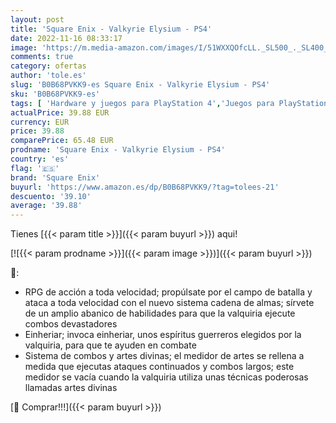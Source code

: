 ```yaml
---
layout: post
title: 'Square Enix - Valkyrie Elysium - PS4'
date: 2022-11-16 08:33:17
image: 'https://m.media-amazon.com/images/I/51WXXQOfcLL._SL500_._SL400_.jpg'
comments: true
category: ofertas
author: 'tole.es'
slug: 'B0B68PVKK9-es Square Enix - Valkyrie Elysium - PS4'
sku: 'B0B68PVKK9-es'
tags: [ 'Hardware y juegos para PlayStation 4','Juegos para PlayStation 4','Videojuegos','ps4','square enix','🇪🇸', ]
actualPrice: 39.88 EUR
currency: EUR
price: 39.88
comparePrice: 65.48 EUR
prodname: 'Square Enix - Valkyrie Elysium - PS4'
country: 'es'
flag: '🇪🇸'
brand: 'Square Enix'
buyurl: 'https://www.amazon.es/dp/B0B68PVKK9/?tag=tolees-21'
descuento: '39.10'
average: '39.88'
---
```


Tienes [{{< param title >}}]({{< param buyurl >}}) aqui!

[![{{< param prodname >}}]({{< param image >}})]({{< param buyurl >}})

🔎:

- RPG de acción a toda velocidad; propúlsate por el campo de batalla y ataca a toda velocidad con el nuevo sistema cadena de almas; sírvete de un amplio abanico de habilidades para que la valquiria ejecute combos devastadores
- Einheriar; invoca einheriar, unos espíritus guerreros elegidos por la valquiria, para que te ayuden en combate
- Sistema de combos y artes divinas; el medidor de artes se rellena a medida que ejecutas ataques continuados y combos largos; este medidor se vacía cuando la valquiria utiliza unas técnicas poderosas llamadas artes divinas

[🛒 Comprar!!!]({{< param buyurl >}})
